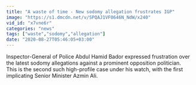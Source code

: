 ```yaml
---
title: "A waste of time - New sodomy allegation frustrates IGP"
image: "https://s1.dmcdn.net/v/SPQAJ1VF0646N_NdW/x240"
vid_id: "x7vne6r"
categories: "news"
tags: ["waste","sodomy","allegation"]
date: "2020-08-27T05:46:05+03:00"
---
```

Inspector-General of Police Abdul Hamid Bador expressed frustration over the latest sodomy allegations against a prominent opposition politician.  <br>This is the second such high-profile case under his watch, with the first implicating Senior Minister Azmin Ali.
